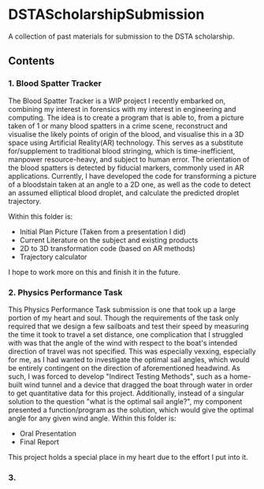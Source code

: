 # DSTAScholarshipSubmission
A collection of past materials for submission to the DSTA scholarship.

## Contents 
### 1. Blood Spatter Tracker <br>
   The Blood Spatter Tracker is a WIP project I recently embarked on, combining my interest in forensics with my interest in engineering and computing. The idea is to create a program that is able to, from a picture taken of 1 or many blood spatters in a crime scene, reconstruct and visualise the likely points of origin of the blood, and visualise this in a 3D space using Artificial Reality(AR) technology. This serves as a substitute for/supplement to traditional blood stringing, which is time-inefficient, manpower resource-heavy, and subject to human error. The orientation of the blood spatters is detected by fiducial markers, commonly used in AR applications. Currently, I have developed the code for transforming a picture of a bloodstain taken at an angle to a 2D one, as well as the code to detect an assumed elliptical blood droplet, and calculate the predicted droplet trajectory. 
   
  Within this folder is:
  - Initial Plan Picture (Taken from a presentation I did)
  - Current Literature on the subject and existing products
  - 2D to 3D transformation code (based on AR methods)
  - Trajectory calculator
  
  I hope to work more on this and finish it in the future.

### 2. Physics Performance Task <br>
   This Physics Performance Task submission is one that took up a large portion of my heart and soul. Though the requirements of the task only required that we design a few sailboats and test their speed by measuring the time it took to travel a set distance, one complication that I struggled with was that the angle of the wind with respect to the boat's intended direction of travel was not specified. This was especially vexxing, especially for me, as I had wanted to investigate the optimal sail angles, which would be entirely contingent on the direction of aforementioned headwind. As such, I was forced to develop "Indirect Testing Methods", such as a home-built wind tunnel and a device that dragged the boat through water in order to get quantitative data for this project. Additionally, instead of a singular solution to the question "what is the optimal sail angle?", my component presented a function/program as the solution, which would give the optimal angle for any given wind angle. 
   Within this folder is:
   - Oral Presentation
   - Final Report
   
   This project holds a special place in my heart due to the effort I put into it.
   
### 3. 
